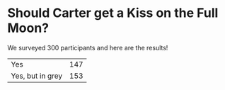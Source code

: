 <html>
  <h1>Should Carter get a Kiss on the Full Moon?</h1>
  <h>We surveyed 300 participants and here are the results!</h>
  <table>
    <tr>
      <td>Yes</td>
      <td>147</td>
     <tr>
       <td>Yes, but in grey</td>
       <td>153</td>
  </table>
      
